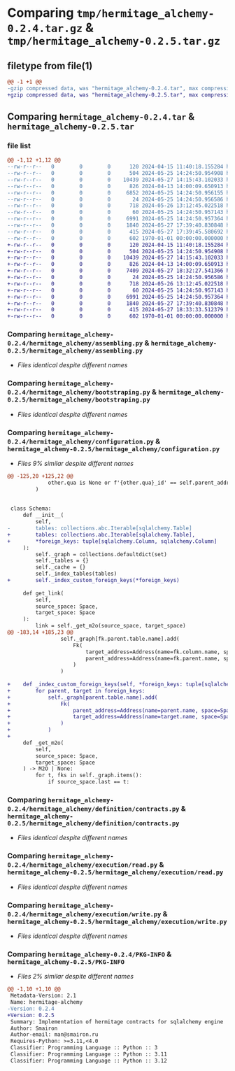 # Comparing `tmp/hermitage_alchemy-0.2.4.tar.gz` & `tmp/hermitage_alchemy-0.2.5.tar.gz`

## filetype from file(1)

```diff
@@ -1 +1 @@
-gzip compressed data, was "hermitage_alchemy-0.2.4.tar", max compression
+gzip compressed data, was "hermitage_alchemy-0.2.5.tar", max compression
```

## Comparing `hermitage_alchemy-0.2.4.tar` & `hermitage_alchemy-0.2.5.tar`

### file list

```diff
@@ -1,12 +1,12 @@
--rw-r--r--   0        0        0      120 2024-04-15 11:40:18.155284 hermitage_alchemy-0.2.4/README.md
--rw-r--r--   0        0        0      504 2024-05-25 14:24:50.954908 hermitage_alchemy-0.2.4/hermitage_alchemy/__init__.py
--rw-r--r--   0        0        0    10439 2024-05-27 14:15:43.102033 hermitage_alchemy-0.2.4/hermitage_alchemy/assembling.py
--rw-r--r--   0        0        0      826 2024-04-13 14:00:09.650913 hermitage_alchemy-0.2.4/hermitage_alchemy/bootstraping.py
--rw-r--r--   0        0        0     6852 2024-05-25 14:24:50.956155 hermitage_alchemy-0.2.4/hermitage_alchemy/configuration.py
--rw-r--r--   0        0        0       24 2024-05-25 14:24:50.956586 hermitage_alchemy-0.2.4/hermitage_alchemy/definition/__init__.py
--rw-r--r--   0        0        0      718 2024-05-26 13:12:45.022518 hermitage_alchemy-0.2.4/hermitage_alchemy/definition/contracts.py
--rw-r--r--   0        0        0       60 2024-05-25 14:24:50.957143 hermitage_alchemy-0.2.4/hermitage_alchemy/execution/__init__.py
--rw-r--r--   0        0        0     6991 2024-05-25 14:24:50.957364 hermitage_alchemy-0.2.4/hermitage_alchemy/execution/read.py
--rw-r--r--   0        0        0     1840 2024-05-27 17:39:40.830848 hermitage_alchemy-0.2.4/hermitage_alchemy/execution/write.py
--rw-r--r--   0        0        0      415 2024-05-27 17:39:45.580692 hermitage_alchemy-0.2.4/pyproject.toml
--rw-r--r--   0        0        0      602 1970-01-01 00:00:00.000000 hermitage_alchemy-0.2.4/PKG-INFO
+-rw-r--r--   0        0        0      120 2024-04-15 11:40:18.155284 hermitage_alchemy-0.2.5/README.md
+-rw-r--r--   0        0        0      504 2024-05-25 14:24:50.954908 hermitage_alchemy-0.2.5/hermitage_alchemy/__init__.py
+-rw-r--r--   0        0        0    10439 2024-05-27 14:15:43.102033 hermitage_alchemy-0.2.5/hermitage_alchemy/assembling.py
+-rw-r--r--   0        0        0      826 2024-04-13 14:00:09.650913 hermitage_alchemy-0.2.5/hermitage_alchemy/bootstraping.py
+-rw-r--r--   0        0        0     7409 2024-05-27 18:32:27.541366 hermitage_alchemy-0.2.5/hermitage_alchemy/configuration.py
+-rw-r--r--   0        0        0       24 2024-05-25 14:24:50.956586 hermitage_alchemy-0.2.5/hermitage_alchemy/definition/__init__.py
+-rw-r--r--   0        0        0      718 2024-05-26 13:12:45.022518 hermitage_alchemy-0.2.5/hermitage_alchemy/definition/contracts.py
+-rw-r--r--   0        0        0       60 2024-05-25 14:24:50.957143 hermitage_alchemy-0.2.5/hermitage_alchemy/execution/__init__.py
+-rw-r--r--   0        0        0     6991 2024-05-25 14:24:50.957364 hermitage_alchemy-0.2.5/hermitage_alchemy/execution/read.py
+-rw-r--r--   0        0        0     1840 2024-05-27 17:39:40.830848 hermitage_alchemy-0.2.5/hermitage_alchemy/execution/write.py
+-rw-r--r--   0        0        0      415 2024-05-27 18:33:33.512379 hermitage_alchemy-0.2.5/pyproject.toml
+-rw-r--r--   0        0        0      602 1970-01-01 00:00:00.000000 hermitage_alchemy-0.2.5/PKG-INFO
```

### Comparing `hermitage_alchemy-0.2.4/hermitage_alchemy/assembling.py` & `hermitage_alchemy-0.2.5/hermitage_alchemy/assembling.py`

 * *Files identical despite different names*

### Comparing `hermitage_alchemy-0.2.4/hermitage_alchemy/bootstraping.py` & `hermitage_alchemy-0.2.5/hermitage_alchemy/bootstraping.py`

 * *Files identical despite different names*

### Comparing `hermitage_alchemy-0.2.4/hermitage_alchemy/configuration.py` & `hermitage_alchemy-0.2.5/hermitage_alchemy/configuration.py`

 * *Files 9% similar despite different names*

```diff
@@ -125,20 +125,22 @@
             other.qua is None or f'{other.qua}_id' == self.parent_address.name
         )
 
 
 class Schema:
     def __init__(
         self,
-        tables: collections.abc.Iterable[sqlalchemy.Table]
+        tables: collections.abc.Iterable[sqlalchemy.Table],
+        *foreign_keys: tuple[sqlalchemy.Column, sqlalchemy.Column]
     ):
         self._graph = collections.defaultdict(set)
         self._tables = {}
         self._cache = {}
         self._index_tables(tables)
+        self._index_custom_foreign_keys(*foreign_keys)
 
     def get_link(
         self,
         source_space: Space,
         target_space: Space
     ):
         link = self._get_m2o(source_space, target_space)
@@ -183,14 +185,23 @@
                 self._graph[fk.parent.table.name].add(
                     Fk(
                         target_address=Address(name=fk.column.name, space=Space(fk.column.table.name)),
                         parent_address=Address(name=fk.parent.name, space=Space(fk.parent.table.name))
                     )
                 )
 
+    def _index_custom_foreign_keys(self, *foreign_keys: tuple[sqlalchemy.Column, sqlalchemy.Column]):
+        for parent, target in foreign_keys:
+            self._graph[parent.table.name].add(
+                Fk(
+                    parent_address=Address(name=parent.name, space=Space(parent.table.name)),
+                    target_address=Address(name=target.name, space=Space(target.table.name))
+                )
+            )
+
     def _get_m2o(
         self,
         source_space: Space,
         target_space: Space
     ) -> M2O | None:
         for t, fks in self._graph.items():
             if source_space.last == t:
```

### Comparing `hermitage_alchemy-0.2.4/hermitage_alchemy/definition/contracts.py` & `hermitage_alchemy-0.2.5/hermitage_alchemy/definition/contracts.py`

 * *Files identical despite different names*

### Comparing `hermitage_alchemy-0.2.4/hermitage_alchemy/execution/read.py` & `hermitage_alchemy-0.2.5/hermitage_alchemy/execution/read.py`

 * *Files identical despite different names*

### Comparing `hermitage_alchemy-0.2.4/hermitage_alchemy/execution/write.py` & `hermitage_alchemy-0.2.5/hermitage_alchemy/execution/write.py`

 * *Files identical despite different names*

### Comparing `hermitage_alchemy-0.2.4/PKG-INFO` & `hermitage_alchemy-0.2.5/PKG-INFO`

 * *Files 2% similar despite different names*

```diff
@@ -1,10 +1,10 @@
 Metadata-Version: 2.1
 Name: hermitage-alchemy
-Version: 0.2.4
+Version: 0.2.5
 Summary: Implementation of hermitage contracts for sqlalchemy engine
 Author: Smairon
 Author-email: man@smairon.ru
 Requires-Python: >=3.11,<4.0
 Classifier: Programming Language :: Python :: 3
 Classifier: Programming Language :: Python :: 3.11
 Classifier: Programming Language :: Python :: 3.12
```

